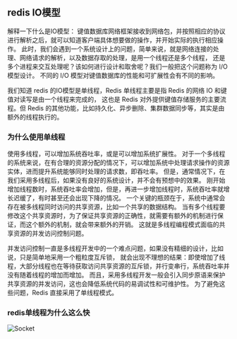 ## redis IO模型

解释一下什么是IO模型：
键值数据库网络框架接收到网络包，并按照相应的协议进行解析之后，就可以知道客户端具体想要做的操作，并开始实际的执行相应操作。
此时，我们会遇到一个系统设计上的问题，简单来说，就是网络连接的处理、网络请求的解析，以及数据存取的处理，是用一个线程还是多个线程，
还是多个进程来交互处理呢？该如何进行设计和取舍呢？我们一般把这个问题称为 I/O 模型设计。
不同的 I/O 模型对键值数据库的性能和可扩展性会有不同的影响。

我们知道 redis 的IO模型是单线程，Redis 单线程主要是指 Redis 的网络 IO 和键值对读写是由一个线程来完成的，
这也是 Redis 对外提供键值存储服务的主要流程。但 Redis 的其他功能，比如持久化、异步删除、集群数据同步等，其实是由额外的线程执行的。

### 为什么使用单线程

使用多线程，可以增加系统吞吐率，或是可以增加系统扩展性。
对于一个多线程的系统来说，在有合理的资源分配的情况下，可以增加系统中处理请求操作的资源实体，进而提升系统能够同时处理的请求数，即吞吐率。
但是，通常情况下，在我们采用多线程后，如果没有良好的系统设计，并不会有预想中的效果。
刚开始增加线程数时，系统吞吐率会增加，但是，再进一步增加线程时，系统吞吐率就增长迟缓了，有时甚至还会出现下降的情况。
一个关键的瓶颈在于，系统中通常会存在被多线程同时访问的共享资源，比如一个共享的数据结构。
当有多个线程要修改这个共享资源时，为了保证共享资源的正确性，就需要有额外的机制进行保证，而这个额外的机制，就会带来额外的开销。
这就是多线程编程模式面临的共享资源的并发访问控制问题。

并发访问控制一直是多线程开发中的一个难点问题，如果没有精细的设计，比如说，只是简单地采用一个粗粒度互斥锁，
就会出现不理想的结果：即使增加了线程，大部分线程也在等待获取访问共享资源的互斥锁，并行变串行，系统吞吐率并没有随着线程的增加而增加。
而且，采用多线程开发一般会引入同步原语来保护共享资源的并发访问，这也会降低系统代码的易调试性和可维护性。
为了避免这些问题，Redis 直接采用了单线程模式。

### redis单线程为什么这么快

![Socket](https://p3-juejin.byteimg.com/tos-cn-i-k3u1fbpfcp/2b0aca7fa9d6400c87b3afb3603c29c8~tplv-k3u1fbpfcp-watermark.awebp)